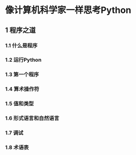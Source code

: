 # 像计算机科学家一样思考Python

## 1 程序之道

### 1.1 什么是程序

### 1.2 运行Python

### 1.3 第一个程序

### 1.4 算术操作符

### 1.5 值和类型

### 1.6 形式语言和自然语言

### 1.7 调试

### 1.8 术语表
